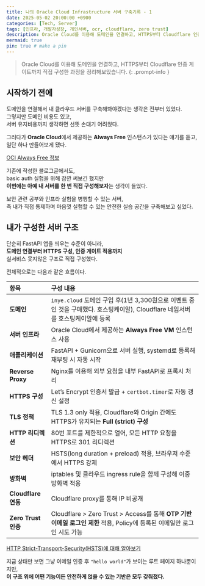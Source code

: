 ```yaml
---
title: 나의 Oracle Cloud Infrastructure 서버 구축기록 - 1
date: 2025-05-02 20:00:00 +0900
categories: [Tech, Server]
tags: [인프라, 개발자성장, 개인서버, ocr, cloudflare, zero trust]
description: Oracle Cloud를 이용해 도메인을 연결하고, HTTPS부터 Cloudflare 인증 게이트까지 직접 구성한 과정 정리
mermaid: true
pin: true # make a pin
---
```

> Oracle Cloud를 이용해 도메인을 연결하고, HTTPS부터 Cloudflare 인증 게이트까지 직접 구성한 과정을 정리해보았습니다.
{: .prompt-info }

## 시작하기 전에

도메인을 연결해서 내 클라우드 서버를 구축해봐야겠다는 생각은 전부터 있었다.  
그렇지만 도메인 비용도 있고,  
서버 유지비용까지 생각하면 선뜻 손대기 어려웠다.

그러다가 **Oracle Cloud**에서 제공하는 **Always Free** 인스턴스가 있다는 얘기를 듣고,  
일단 하나 만들어보게 됐다.  

[OCI Always Free 정보](https://docs.oracle.com/en-us/iaas/Content/FreeTier/freetier_topic-Always_Free_Resources.htm)

기존에 작성한 블로그글에서도,  
basic auth 실험을 위해 잠깐 써보긴 했지만  
**이번에는 아예 내 서버를 한 번 직접 구성해보자**는 생각이 들었다.  

보안 관련 공부와 인프라 실험을 병행할 수 있는 서버,  
즉 내가 직접 통제하며 마음껏 실험할 수 있는 안전한 실습 공간을 구축해보고 싶었다.  

## 내가 구성한 서버 구조

단순히 FastAPI 앱을 띄우는 수준이 아니라,  
**도메인 연결부터 HTTPS 구성, 인증 게이트 적용까지**  
실서비스 못지않은 구조로 직접 구성했다.

전체적으로는 다음과 같은 흐름이다.

| 항목 | 구성 내용 |
|:---|:---|
| **도메인** | `inye.cloud` 도메인 구입 후(1년 3,300원으로 이벤트 중인 것을 구매했다. 호스팅케이알), Cloudflare 네임서버를 호스팅케이알에 등록 |
| **서버 인프라** | Oracle Cloud에서 제공하는 **Always Free VM** 인스턴스 사용 |
| **애플리케이션** | FastAPI + Gunicorn으로 서버 실행, systemd로 등록해 재부팅 시 자동 시작 |
| **Reverse Proxy** | Nginx를 이용해 외부 요청을 내부 FastAPI로 프록시 처리 |
| **HTTPS 구성** | Let’s Encrypt 인증서 발급 + `certbot.timer`로 자동 갱신 설정 |
| **TLS 정책** | TLS 1.3 only 적용, Cloudflare와 Origin 간에도 HTTPS가 유지되는 **Full (strict) 구성** |
| **HTTP 리디렉션** | 80번 포트를 제한적으로 열어, 모든 HTTP 요청을 HTTPS로 301 리디렉션 |
| **보안 헤더** | HSTS(long duration + preload) 적용, 브라우저 수준에서 HTTPS 강제 |
| **방화벽** | iptables 및 클라우드 ingress rule을 함께 구성해 이중 방화벽 적용 |
| **Cloudflare 연동** | Cloudflare proxy를 통해 IP 비공개 |
| **Zero Trust 인증** | Cloudflare > Zero Trust > Access를 통해 **OTP 기반 이메일 로그인 제한** 적용, Policy에 등록된 이메일만 로그인 시도 가능|

[HTTP Strict-Transport-Security(HSTS)에 대해 알아보기](https://developer.mozilla.org/ko/docs/Web/HTTP/Reference/Headers/Strict-Transport-Security)

지금 상태만 보면 그냥 이메일 인증 후 `"hello world"`가 보이는 루트 페이지 하나뿐이지만,  
**이 구조 위에 어떤 기능이든 안전하게 얹을 수 있는 기반은 모두 갖춰졌다.**

